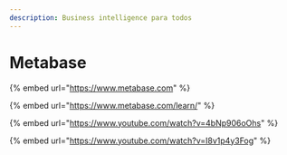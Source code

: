 ```yaml
---
description: Business intelligence para todos
---
```


# Metabase

{% embed url="https://www.metabase.com" %}

{% embed url="https://www.metabase.com/learn/" %}

{% embed url="https://www.youtube.com/watch?v=4bNp906oOhs" %}

{% embed url="https://www.youtube.com/watch?v=I8v1p4y3Fog" %}
